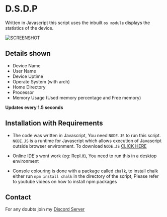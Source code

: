 # D.S.D.P
Written in Javascript this script uses the inbuilt `os module` displays the statistics of the device.


![SCREENSHOT](https://cdn.discordapp.com/attachments/895313710145482783/910164475846484068/unknown.png)


## Details shown
- Device Name
- User Name
- Device Uptime
- Operate System (with arch)
- Home Directory
- Processor
- Memory Usage (Used memory percentage and Free memory) 

**Updates every 1.5 seconds**


## Installation with Requirements

- The code was written in Javascript, You need `NODE.JS` to run this script. `NODE.JS` is a runtime for Javascript which allows execution of Javascript outside browser environment. To download `NODE.JS` [CLICK HERE](https://nodejs.org/en/download/)

- Online IDE's wont work (eg: Repl.it),  You need to run this in a desktop environment

- Console colouring is done with a package called `chalk`, to install chalk either run `npm install chalk` in the directory of the script, Please refer to youtube videos on how to install npm packages


## Contact

For any doubts join my [Discord Server](https://discord.gg/3qTY9JdQ6z)

